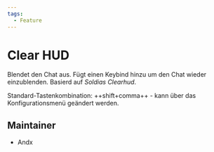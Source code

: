 ```yaml
---
tags:
  - Feature
---
```


# Clear HUD

Blendet den Chat aus. Fügt einen Keybind hinzu um den Chat wieder einzublenden. Basierd auf _Soldias Clearhud_.

Standard-Tastenkombination: ++shift+comma++ - kann über das Konfigurationsmenü geändert werden.

## Maintainer

- Andx
